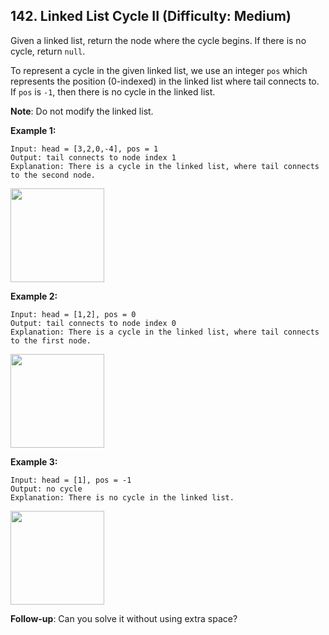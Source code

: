## 142. Linked List Cycle II (Difficulty: Medium)

Given a linked list, return the node where the cycle begins. If there is no cycle, return `null`.

To represent a cycle in the given linked list, we use an integer `pos` which represents the position (0-indexed) in the linked list where tail connects to. If `pos` is `-1`, then there is no cycle in the linked list.

**Note**: Do not modify the linked list.

**Example 1:**
```
Input: head = [3,2,0,-4], pos = 1
Output: tail connects to node index 1
Explanation: There is a cycle in the linked list, where tail connects to the second node.
```
<p>
  <img height="150" src="https://assets.leetcode.com/uploads/2018/12/07/circularlinkedlist.png">
</p>

**Example 2:**
```
Input: head = [1,2], pos = 0
Output: tail connects to node index 0
Explanation: There is a cycle in the linked list, where tail connects to the first node.
```
<p>
  <img height="150" src="https://assets.leetcode.com/uploads/2018/12/07/circularlinkedlist_test2.png">
</p>

**Example 3:**
```
Input: head = [1], pos = -1
Output: no cycle
Explanation: There is no cycle in the linked list.
```
<p>
  <img height="150" src="https://assets.leetcode.com/uploads/2018/12/07/circularlinkedlist_test3.png">
</p>

**Follow-up**:
Can you solve it without using extra space?
